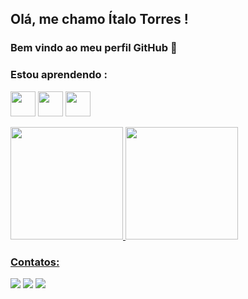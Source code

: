 ## Olá, me chamo Ítalo Torres ! 

### Bem vindo ao meu perfil GitHub 👋

### Estou aprendendo :
<img src="https://cdn.jsdelivr.net/gh/devicons/devicon/icons/css3/css3-plain-wordmark.svg" width="40" height="40" /> <img src="https://cdn.jsdelivr.net/gh/devicons/devicon/icons/html5/html5-original-wordmark.svg" width="40" height="40"/> <img src="https://cdn.jsdelivr.net/gh/devicons/devicon/icons/react/react-original-wordmark.svg" width="40" height="40"/>

<div>
<a href="https://github.com/itaalotorres">
<img height="180em" src="https://github-readme-stats.vercel.app/api/top-langs/?username=itaalotorres&layout=compact&langs_count=7&theme=dracula"/> <img height="180em" src="https://github-readme-stats.vercel.app/api?username=itaalotorres&show_icons=true&theme=dracula&include_all_commits=true&count_private=true"/>
</div>       

### Contatos:

<div>
<a href="https://www.instagram.com/itaalotorres/" target="_blank"><img src="https://img.shields.io/badge/-Instagram-%23E4405F?style=for-the-badge&logo=instagram&logoColor=white" target="_blank"></a>
<a href = "ribeiroitalotorres@gmail.com"><img src="https://img.shields.io/badge/Gmail-D14836?style=for-the-badge&logo=gmail&logoColor=white" target="_blank"></a>
<a href="https://www.linkedin.com/in/italo-torres-926150231/" target="_blank"><img src="https://img.shields.io/badge/-LinkedIn-%230077B5?style=for-the-badge&logo=linkedin&logoColor=white" target="_blank"></a>   
</div>


